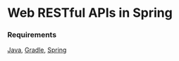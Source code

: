 # Web RESTful APIs in Spring

### Requirements
[Java](https://adoptium.net), [Gradle](https://gradle.org), [Spring](https://spring.io)
